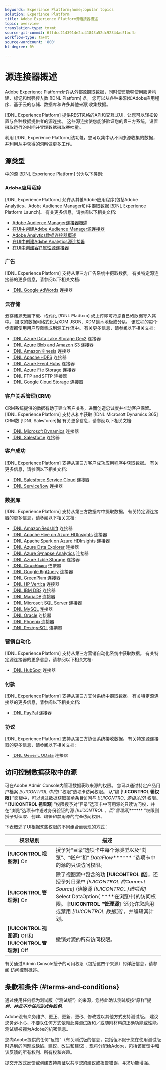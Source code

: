 ```yaml
---
keywords: Experience Platform;home;popular topics
solution: Experience Platform
title: Adobe Experience Platform源连接器概述
topic: overview
translation-type: tm+mt
source-git-commit: 6ffdcc2143914e2ab41843a52dc92344ad51bcfb
workflow-type: tm+mt
source-wordcount: '800'
ht-degree: 0%

---
```



# 源连接器概述

Adobe Experience Platform允许从外部源摄取数据，同时使您能够使用服务构建、标记和增强传入数 [!DNL Platform] 据。 您可以从各种来源(如Adobe应用程序、基于云的存储、数据库和许多其他来源)收集数据。

[!DNL Experience Platform] 提供REST风格的API和交互式UI，让您可以轻松设置与各种数据提供者的源连接。 这些源连接使您能够验证您的第三方系统，设置摄取运行的时间并管理数据摄取吞吐量。

利用 [!DNL Experience Platform]该功能，您可以集中从不同来源收集的数据，并利用从中获得的洞察做更多工作。

## 源类型

中的源 [!DNL Experience Platform] 分为以下类别:

### Adobe应用程序

[!DNL Experience Platform] 允许从其他Adobe应用程序(包括Adobe Analytics、Adobe Audience Manager和)中摄取数据 [!DNL Experience Platform Launch]。 有关更多信息，请参阅以下相关文档:

- [Adobe Audience Manager连接器概述](connectors/adobe-applications/audience-manager.md)
- [在UI中创建Adobe Audience Manager源连接器](./tutorials/ui/create/adobe-applications/audience-manager.md)
- [Adobe Analytics数据连接器概述](connectors/adobe-applications/analytics.md)
- [在UI中创建Adobe Analytics源连接器](./tutorials/ui/create/adobe-applications/analytics.md)
- [在UI中创建客户属性源连接器](./tutorials/ui/create/adobe-applications/customer-attributes.md)

### 广告

[!DNL Experience Platform] 支持从第三方广告系统中摄取数据。 有关特定源连接器的更多信息，请参阅以下相关文档:

- [!DNL Google AdWords](connectors/advertising/ads.md) 连接器

### 云存储

云存储源无需下载、格式化 [!DNL Platform] 或上传即可将您自己的数据导入其中。 摄取的数据可格式化为XDM JSON、XDM镶木地板或分隔。 该过程的每个步骤都使用用户界面集成到源工作流中。 有关更多信息，请参阅以下相关文档:

- [!DNL Azure Data Lake Storage Gen2](connectors/cloud-storage/adls-gen2.md) 连接器
- [!DNL Azure Blob and Amazon S3](connectors/cloud-storage/blob-s3.md) 连接器
- [!DNL Amazon Kinesis](connectors/cloud-storage/kinesis.md) 连接器
- [!DNL Apache HDFS](connectors/cloud-storage/hdfs.md) 连接器
- [!DNL Azure Event Hubs](connectors/cloud-storage/eventhub.md) 连接器
- [!DNL Azure File Storage](connectors/cloud-storage/azure-file-storage.md) 连接器
- [!DNL FTP and SFTP](connectors/cloud-storage/ftp-sftp.md) 连接器
- [!DNL Google Cloud Storage](connectors/cloud-storage/google-cloud-storage.md) 连接器

### 客户关系管理(CRM)

CRM系统提供的数据有助于建立客户关系，进而创造忠诚度并推动客户保留。 [!DNL Experience Platform] 支持从和中获取 [!DNL Microsoft Dynamics 365] CRM数 [!DNL Salesforce]据 有关更多信息，请参阅以下相关文档:

- [!DNL Microsoft Dynamics](connectors/crm/ms-dynamics.md) 连接器
- [!DNL Salesforce](connectors/crm/salesforce.md) 连接器

### 客户成功

[!DNL Experience Platform] 支持从第三方客户成功应用程序中获取数据。 有关更多信息，请参阅以下相关文档:

- [!DNL Salesforce Service Cloud](connectors/customer-success/salesforce-service-cloud.md) 连接器
- [!DNL ServiceNow](connectors/customer-success/servicenow.md) 连接器

### 数据库

[!DNL Experience Platform] 支持从第三方数据库中摄取数据。 有关特定源连接器的更多信息，请参阅以下相关文档:

- [!DNL Amazon Redshift](connectors/databases/redshift.md) 连接器
- [!DNL Apache Hive on Azure HDInsights](connectors/databases/hive.md) 连接器
- [!DNL Apache Spark on Azure HDInsights](connectors/databases/spark.md) 连接器
- [!DNL Azure Data Explorer](connectors/databases/data-explorer.md) 连接器
- [!DNL Azure Synapse Analytics](connectors/databases/synapse-analytics.md) 连接器
- [!DNL Azure Table Storage](connectors/databases/ats.md) 连接器
- [!DNL Couchbase](connectors/databases/couchbase.md) 连接器
- [!DNL Google BigQuery](connectors/databases/bigquery.md) 连接器
- [!DNL GreenPlum](connectors/databases/greenplum.md) 连接器
- [!DNL HP Vertica](connectors/databases/hp-vertica.md) 连接器
- [!DNL IBM DB2](connectors/databases/ibm-db2.md) 连接器
- [!DNL MariaDB](connectors/databases/mariadb.md) 连接器
- [!DNL Microsoft SQL Server](connectors/databases/sql-server.md) 连接器
- [!DNL MySQL](connectors/databases/mysql.md) 连接器
- [!DNL Oracle](connectors/databases/oracle.md) 连接器
- [!DNL Phoenix](connectors/databases/phoenix.md) 连接器
- [!DNL PostgreSQL](connectors/databases/postgres.md) 连接器

### 营销自动化

[!DNL Experience Platform] 支持从第三方营销自动化系统中获取数据。 有关特定源连接器的更多信息，请参阅以下相关文档:

- [!DNL HubSpot](connectors/marketing-automation/hubspot.md) 连接器

### 付款

[!DNL Experience Platform] 支持从第三方支付系统中摄取数据。 有关特定源连接器的更多信息，请参阅以下相关文档:

- [!DNL PayPal](connectors/payments/paypal.md) 连接器

### 协议

[!DNL Experience Platform] 支持从第三方协议系统接收数据。 有关特定源连接器的更多信息，请参阅以下相关文档:

- [!DNL Generic OData](connectors/protocols/odata.md) 连接器

## 访问控制数据获取中的源

可在Adobe Admin Console内管理数据获取来源的权限。 您可以通过特定产品用户档案 *[!UICONTROL 中的]* “权限”选项卡访问权限。 从“编 **[!UICONTROL 辑权限]** ”面板中，可以通过数据获取菜单条目访问与 *[!UICONTROL 源相关的]* 权限。 “ **[!UICONTROL 视图源]** ”权限授予对“目录”选项卡中可用源的只读访问权，并在“浏览”选项卡中通过身份验证的源 *[!UICONTROL ，而“管理源]******* ”权限则授予对读取、创建、编辑和禁用源的完全访问权限。

下表概述了UI根据这些权限的不同组合而表现的方式：

| 权限级别 | 描述 |
| ---- | ----|
| **[!UICONTROL 视图源]** On | 授予对“目录”选项卡中每个源类型以及“浏览”、“帐户”和“ *DataFlow******* ”选项卡中的源的只读访问权限。 |
| **[!UICONTROL 管理源]** On | 除了视图源中包含的功 **[!UICONTROL 能]**，还授予对目录中 *[!UICONTROL 的Connect Source]* (连接源 *[!UICONTROL )选项和]* Select DataOption( ****&#x200B;在浏览中)的访问权限。 **[!UICONTROL “管理源]** ”还允许您启用或禁用 *[!UICONTROL 数据流]* ，并编辑其计划。 |
| **[!UICONTROL 视图源]** Off和 **[!UICONTROL 管理源]** Off | 撤销对源的所有访问权限。 |

有关通过Admin Console授予的可用权限（包括这四个来源）的详细信息，请参阅 [访问控制概述](../access-control/home.md)。

## 条款和条件 {#terms-and-conditions}

通过使用任何标为测试版（“测试版”）的来源，您特此确认测试版按“原样”提 ***供，并且不作任何形式的担保***。

Adobe没有义务维护、更正、更新、更改、修改或以其他方式支持测试版。 建议您务必小心，不要以任何方式依赖此类测试版和／或随附材料的正确功能或性能。 测试版被视为Adobe的机密信息。

您向Adobe提供的任何“反馈”（有关测试版的信息，包括但不限于您在使用测试版时遇到的问题或缺陷、建议、改进和建议），现将分配给Adobe，包括该反馈中和该反馈的所有权利、所有权和兴趣。

提交开放式反馈或创建支持票证以共享您的建议或报告错误，寻求功能增强。
